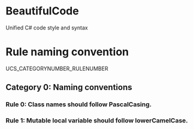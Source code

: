 # BeautifulCode
Unified C# code style and syntax

# Rule naming convention

UCS_CATEGORYNUMBER_RULENUMBER

## Category 0: Naming conventions

### Rule 0: Class names should follow PascalCasing.
### Rule 1: Mutable local variable should follow lowerCamelCase.
